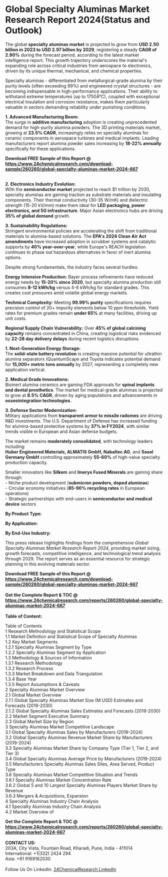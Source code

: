 <h1>Global Specialty Aluminas Market Research Report 2024(Status and Outlook)</h1><p>The global <strong>specialty aluminas market</strong> is projected to grow from <strong>USD 2.50 billion in 2023 to USD 2.97 billion by 2029</strong>, registering a steady <strong>CAGR of 2.90%</strong> during the forecast period, according to the latest market intelligence report. This growth trajectory underscores the material's expanding role across critical industries from aerospace to electronics, driven by its unique thermal, mechanical, and chemical properties.</p><p>Specialty aluminas - differentiated from metallurgical-grade alumina by their purity levels (often exceeding 99%) and engineered crystal structures - are becoming indispensable in high-performance applications. Their ability to withstand extreme temperatures (up to 1750Â°C), coupled with exceptional electrical insulation and corrosion resistance, makes them particularly valuable in sectors demanding reliability under punishing conditions.</p><p><strong>1. Advanced Manufacturing Boom:</strong><br>
The surge in <strong>additive manufacturing</strong> adoption is creating unprecedented demand for high-purity alumina powders. The 3D printing materials market, growing at <strong>23.5% CAGR</strong>, increasingly relies on specialty aluminas for ceramic components in aerospace turbines and medical implants. Leading manufacturers report alumina powder sales increasing by <strong>18-22% annually</strong> specifically for these applications.</p><div><b>Download FREE Sample of this Report @ 
            <a href="https://www.24chemicalresearch.com/download-sample/260260/global-specialty-aluminas-market-2024-667">
            https://www.24chemicalresearch.com/download-sample/260260/global-specialty-aluminas-market-2024-667</a></b></div><br><p><strong>2. Electronics Industry Evolution:</strong><br>
With the <strong>semiconductor market</strong> projected to reach $1 trillion by 2030, specialty aluminas are gaining traction as substrate materials and insulating components. Their thermal conductivity (30-35 W/mK) and dielectric strength (15-20 kV/mm) make them ideal for <strong>LED packaging, power electronics, and 5G infrastructure</strong>. Major Asian electronics hubs are driving <strong>35% of global demand</strong> growth.</p><p><strong>3. Sustainability Regulations:</strong><br>
Stringent environmental policies are accelerating the shift from traditional materials to alumina-based solutions. The <strong>EPA's 2024 Clean Air Act amendments</strong> have increased adoption in scrubber systems and catalytic supports by <strong>40% year-over-year</strong>, while Europe's REACH legislation continues to phase out hazardous alternatives in favor of inert alumina options.</p><p>Despite strong fundamentals, the industry faces several hurdles:</p><p><strong>Energy Intensive Production:</strong> Bayer process refinements have reduced energy needs by <strong>15-20% since 2020</strong>, but specialty alumina production still consumes <strong>8-12 kWh/kg</strong> versus 4-6 kWh/kg for standard grades. This creates cost pressures amid volatile global energy markets.</p><p><strong>Technical Complexity:</strong> Meeting <strong>99.99% purity</strong> specifications requires precision control of 20+ impurity elements below 10 ppm thresholds. Yield rates for premium grades remain <strong>under 65%</strong> at many facilities, driving up unit costs.</p><p><strong>Regional Supply Chain Vulnerability:</strong> Over <strong>45% of global calcining capacity</strong> remains concentrated in China, creating logistical risks evidenced by <strong>22-28 day delivery delays</strong> during recent logistics disruptions.</p><p><strong>1. Next-Generation Energy Storage:</strong><br>
The <strong>solid-state battery revolution</strong> is creating massive potential for ultrathin alumina separators (QuantumScape and Toyota indicates potential demand for <strong>15,000+ metric tons annually</strong> by 2027, representing a completely new application vertical.</p><p><strong>2. Medical Grade Innovations:</strong><br>
Bioinert alumina ceramics are gaining FDA approvals for <strong>spinal implants and dental prosthetics</strong>. The market for medical-grade aluminas is projected to grow at <strong>8.5% CAGR</strong>, driven by aging populations and advancements in <strong>osseointegration technologies</strong>.</p><p><strong>3. Defense Sector Modernization:</strong><br>
Military applications from <strong>transparent armor to missile radomes</strong> are driving R&amp;D investments. The U.S. Department of Defense has increased funding for alumina-based protective systems by <strong>37% in FY2024</strong>, with similar trends visible in European and Asian defense budgets.</p><p>The market remains <strong>moderately consolidated</strong>, with technology leaders including:<br>
<strong>Huber Engineered Materials, ALMATIS GmbH, Nabaltec AG</strong>, and <strong>Sasol Germany GmbH</strong> controlling approximately <strong>55-60%</strong> of high-value specialty production capacity.</p><p>Smaller innovators like <strong>Silkem</strong> and <strong>Imerys Fused Minerals</strong> are gaining share through:<br>
- Niche product development (<strong>submicron powders, doped aluminas</strong>)<br>
- Circular economy initiatives (<strong>85-90% recycling rates</strong> in European operations)<br>
- Strategic partnerships with end-users in <strong>semiconductor and medical device</strong> sectors</p><p><strong>By Product Type:</strong></p><p><strong>By Application:</strong></p><p><strong>By End-Use Industry:</strong></p><p>This press release highlights findings from the comprehensive <em>Global Specialty Aluminas Market Research Report 2024</em>, providing market sizing, growth forecasts, competitive intelligence, and technological trend analysis through 2029. The report serves as an essential resource for strategic planning in this evolving materials sector.</p><div><b>Download FREE Sample of this Report @ 
            <a href="https://www.24chemicalresearch.com/download-sample/260260/global-specialty-aluminas-market-2024-667">
            https://www.24chemicalresearch.com/download-sample/260260/global-specialty-aluminas-market-2024-667</a></b></div><br><div><b>Get the Complete Report & TOC @ 
            <a href="https://www.24chemicalresearch.com/reports/260260/global-specialty-aluminas-market-2024-667">
            https://www.24chemicalresearch.com/reports/260260/global-specialty-aluminas-market-2024-667</a></b></div><br>
            <b>Table of Content:</b><p>Table of Contents<br />
1 Research Methodology and Statistical Scope<br />
1.1 Market Definition and Statistical Scope of Specialty Aluminas<br />
1.2 Key Market Segments<br />
1.2.1 Specialty Aluminas Segment by Type<br />
1.2.2 Specialty Aluminas Segment by Application<br />
1.3 Methodology & Sources of Information<br />
1.3.1 Research Methodology<br />
1.3.2 Research Process<br />
1.3.3 Market Breakdown and Data Triangulation<br />
1.3.4 Base Year<br />
1.3.5 Report Assumptions & Caveats<br />
2 Specialty Aluminas Market Overview<br />
2.1 Global Market Overview<br />
2.1.1 Global Specialty Aluminas Market Size (M USD) Estimates and Forecasts (2019-2030)<br />
2.1.2 Global Specialty Aluminas Sales Estimates and Forecasts (2019-2030)<br />
2.2 Market Segment Executive Summary<br />
2.3 Global Market Size by Region<br />
3 Specialty Aluminas Market Competitive Landscape<br />
3.1 Global Specialty Aluminas Sales by Manufacturers (2019-2024)<br />
3.2 Global Specialty Aluminas Revenue Market Share by Manufacturers (2019-2024)<br />
3.3 Specialty Aluminas Market Share by Company Type (Tier 1, Tier 2, and Tier 3)<br />
3.4 Global Specialty Aluminas Average Price by Manufacturers (2019-2024)<br />
3.5 Manufacturers Specialty Aluminas Sales Sites, Area Served, Product Type<br />
3.6 Specialty Aluminas Market Competitive Situation and Trends<br />
3.6.1 Specialty Aluminas Market Concentration Rate<br />
3.6.2 Global 5 and 10 Largest Specialty Aluminas Players Market Share by Revenue<br />
3.6.3 Mergers & Acquisitions, Expansion<br />
4 Specialty Aluminas Industry Chain Analysis<br />
4.1 Specialty Aluminas Industry Chain Analysis<br />
4.2 Market Overview of</p><div><b>Get the Complete Report & TOC @ 
            <a href="https://www.24chemicalresearch.com/reports/260260/global-specialty-aluminas-market-2024-667">
            https://www.24chemicalresearch.com/reports/260260/global-specialty-aluminas-market-2024-667</a></b></div><br><b>CONTACT US:</b><br>
            203A, City Vista, Fountain Road, Kharadi, Pune, India - 411014<br>
            International: +1(332) 2424 294<br>
            Asia: +91 9169162030 <br><br>
            Follow Us On LinkedIn: <a href="https://www.linkedin.com/company/24chemicalresearch/">24ChemicalResearch LinkedIn</a>